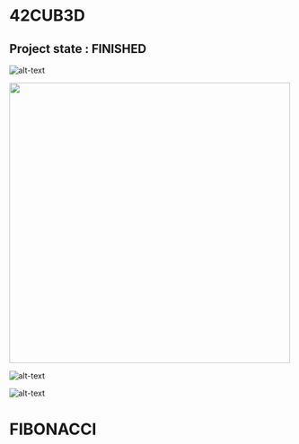 # 42CUB3D

## Project state : FINISHED


![alt-text]()

<img src="https://github.com/haitamgrissen/42CUB3D/blob/main/resources/going_forward.gif" width="500" height="500"/>




![alt-text](https://github.com/haitamgrissen/42CUB3D/blob/main/resources/minimap_showcase.gif)








![alt-text](https://github.com/haitamgrissen/42CUB3D/blob/main/resources/going_backward.gif)



# FIBONACCI
